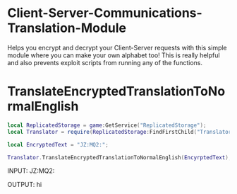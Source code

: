 # Client-Server-Communications-Translation-Module
Helps you encrypt and decrypt your Client-Server requests with this simple module where you can make your own alphabet too! This is really helpful and also prevents exploit scripts from running any of the functions.

# TranslateEncryptedTranslationToNormalEnglish
```lua
local ReplicatedStorage = game:GetService("ReplicatedStorage");
local Translator = require(ReplicatedStorage:FindFirstChild("Translator"));

local EncryptedText = "JZ:MQ2:";

Translator.TranslateEncryptedTranslationToNormalEnglish(EncyrptedText);
```
INPUT: JZ:MQ2:


OUTPUT: hi
